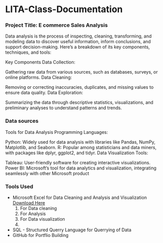 # LITA-Class-Documentation

### Project Title: E commerce Sales Analysis

Data analysis is the process of inspecting, cleaning, transforming, and modeling data to discover useful information, inform conclusions, and support decision-making. Here’s a breakdown of its key components, techniques, and tools:

Key Components
Data Collection:

Gathering raw data from various sources, such as databases, surveys, or online platforms.
Data Cleaning:

Removing or correcting inaccuracies, duplicates, and missing values to ensure data quality.
Data Exploration:

Summarizing the data through descriptive statistics, visualizations, and preliminary analyses to understand patterns and trends.

### Data sources
Tools for Data Analysis
Programming Languages:

Python: Widely used for data analysis with libraries like Pandas, NumPy, Matplotlib, and Seaborn.
R: Popular among statisticians and data miners, with packages like dplyr, ggplot2, and tidyr.
Data Visualization Tools:

Tableau: User-friendly software for creating interactive visualizations.
Power BI: Microsoft’s tool for data analytics and visualization, integrating seamlessly with other Microsoft product

### Tools Used
- Microsoft Excel for Data Cleaning and Analysis and Visualization [Download Here](https://www.microsoft.com)
  1. For Data cleaning
  2. For Analysis
  3. For Data visualization
  4. 
- SQL - Structured Querry Language for Querrying of Data
- GitHub for Portflio Building

